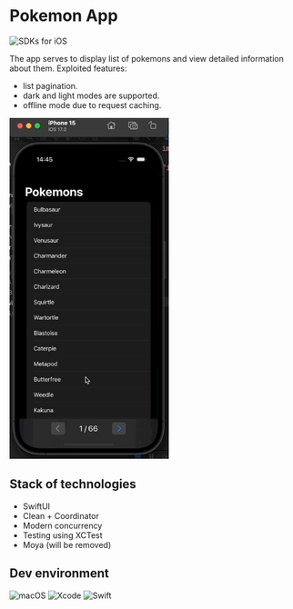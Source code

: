 # Pokemon App

![SDKs for iOS](https://img.shields.io/badge/SDKs%20for%20iOS-16%2B-orange)

The app serves to display list of pokemons and view detailed information about them. Exploited features:

- list pagination.
- dark and light modes are supported.
- offline mode due to request caching.

<img src="assets/pokemon-screen-record.gif" height="600">

## Stack of technologies

- SwiftUI
- Clean + Coordinator
- Modern concurrency
- Testing using XCTest
- Moya (will be removed)

## Dev environment

![macOS](https://img.shields.io/badge/macOS-14.2-green) ![Xcode](https://img.shields.io/badge/Xcode-15.0-blue) ![Swift](https://img.shields.io/badge/Swift-5.9-red)
